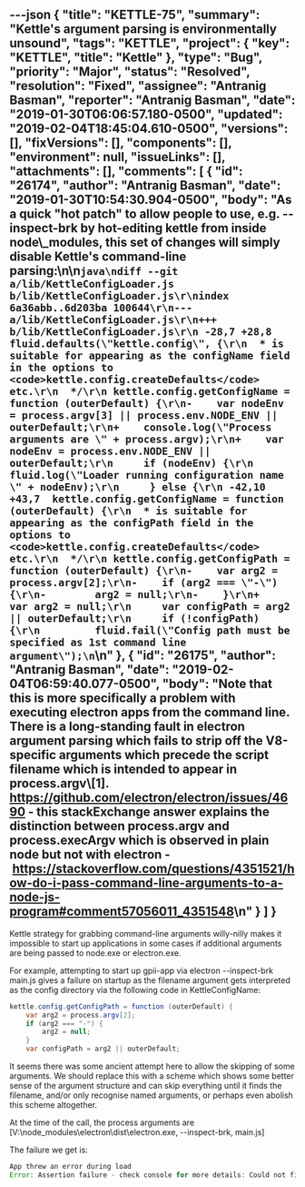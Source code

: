 ---json
{
  "title": "KETTLE-75",
  "summary": "Kettle's argument parsing is environmentally unsound",
  "tags": "KETTLE",
  "project": {
    "key": "KETTLE",
    "title": "Kettle"
  },
  "type": "Bug",
  "priority": "Major",
  "status": "Resolved",
  "resolution": "Fixed",
  "assignee": "Antranig Basman",
  "reporter": "Antranig Basman",
  "date": "2019-01-30T06:06:57.180-0500",
  "updated": "2019-02-04T18:45:04.610-0500",
  "versions": [],
  "fixVersions": [],
  "components": [],
  "environment": null,
  "issueLinks": [],
  "attachments": [],
  "comments": [
    {
      "id": "26174",
      "author": "Antranig Basman",
      "date": "2019-01-30T10:54:30.904-0500",
      "body": "As a quick \"hot patch\" to allow people to use, e.g. --inspect-brk by hot-editing kettle from inside node\\_modules, this set of changes will simply disable Kettle's command-line parsing:\n\n```java\ndiff --git a/lib/KettleConfigLoader.js b/lib/KettleConfigLoader.js\r\nindex 6a36abb..6d203ba 100644\r\n--- a/lib/KettleConfigLoader.js\r\n+++ b/lib/KettleConfigLoader.js\r\n -28,7 +28,8  fluid.defaults(\"kettle.config\", {\r\n  * is suitable for appearing as the configName field in the options to <code>kettle.config.createDefaults</code> etc.\r\n  */\r\n kettle.config.getConfigName = function (outerDefault) {\r\n-    var nodeEnv = process.argv[3] || process.env.NODE_ENV || outerDefault;\r\n+    console.log(\"Process arguments are \" + process.argv);\r\n+    var nodeEnv = process.env.NODE_ENV || outerDefault;\r\n     if (nodeEnv) {\r\n         fluid.log(\"Loader running configuration name \" + nodeEnv);\r\n     } else {\r\n -42,10 +43,7  kettle.config.getConfigName = function (outerDefault) {\r\n  * is suitable for appearing as the configPath field in the options to <code>kettle.config.createDefaults</code> etc.\r\n  */\r\n kettle.config.getConfigPath = function (outerDefault) {\r\n-    var arg2 = process.argv[2];\r\n-    if (arg2 === \"-\") {\r\n-        arg2 = null;\r\n-    }\r\n+    var arg2 = null;\r\n     var configPath = arg2 || outerDefault;\r\n     if (!configPath) {\r\n         fluid.fail(\"Config path must be specified as 1st command line argument\");\n```\n"
    },
    {
      "id": "26175",
      "author": "Antranig Basman",
      "date": "2019-02-04T06:59:40.077-0500",
      "body": "Note that this is more specifically a problem with executing electron apps from the command line. There is a long-standing fault in electron argument parsing which fails to strip off the V8-specific arguments which precede the script filename which is intended to appear in process.argv\\[1]. <https://github.com/electron/electron/issues/4690> - this stackExchange answer explains the distinction between process.argv and process.execArgv which is observed in plain node but not with electron - <https://stackoverflow.com/questions/4351521/how-do-i-pass-command-line-arguments-to-a-node-js-program#comment57056011_4351548>\n"
    }
  ]
}
---
Kettle strategy for grabbing command-line arguments willy-nilly makes it impossible to start up applications in some cases if additional arguments are being passed to node.exe or electron.exe.

For example, attempting to start up gpii-app via electron --inspect-brk main.js gives a failure on startup as the filename argument gets interpreted as the config directory via the following code in KettleConfigName:

```java
kettle.config.getConfigPath = function (outerDefault) {
    var arg2 = process.argv[2];
    if (arg2 === "-") {
        arg2 = null;
    }
    var configPath = arg2 || outerDefault;
```

It seems there was some ancient attempt here to allow the skipping of some arguments. We should replace this with a scheme which shows some better sense of the argument structure and can skip everything until it finds the filename, and/or only recognise named arguments, or perhaps even abolish this scheme altogether.

At the time of the call, the process arguments are \[V:\node\_modules\electron\dist\electron.exe, --inspect-brk, main.js]

The failure we get is:

```java
App threw an error during load
Error: Assertion failure - check console for more details: Could not find a config file at any of the paths V:\main.js\app.testing, V:\main.js\app.testing.json, V:\main.js\app.testing.json5
```

 

        